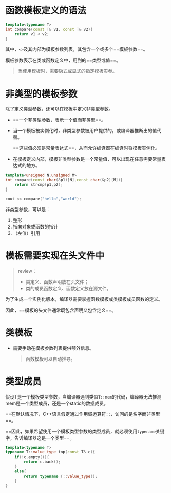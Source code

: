 # 函数模板定义的语法

```cpp
template<typename T>
int compare(const T& v1, const T& v2){
    return v1 < v2;
}
```

其中，`<>`及其内部为模板参数列表，其包含一个或多个==模板参数==。

模板参数表示在类或函数定义中，用到的==类型或值==。

> 当使用模板时，需要隐式或显式的指定模板实参。





# 非类型的模板参数

除了定义类型参数，还可以在模板中定义非类型参数。

- ==一个非类型参数，表示一个值而非类型==。

- 当一个模板被实例化时，非类型参数被用户提供的，或编译器推断出的值代替。

  ==这些值必须是常量表达式==，从而允许编译器在编译时将模板实例化。

- 在模板定义内部，模板非类型参数是一个常量值，可以出现在任意需要常量表达式的地方。



```C++
template<unsigned N,unsigned M>
int compare(const char(&p1)[N],const char(&p2)[M]){
    return strcmp(p1,p2);
}

cout << compare("hello","world");
```



非类型参数，可以是：

1. 整形
2. 指向对象或函数的指针
3. （左值）引用



# 模板需要实现在头文件中

> review：
>
> - 类定义、函数声明放在头文件；
> - 类的成员函数定义、函数定义放在源文件。



为了生成一个实例化版本，编译器需要掌握函数模板或类模板成员函数的定义。

因此，==模板的头文件通常既包含声明又包含定义==。





# 类模板

- 需要手动在模板参数列表提供额外信息。

  > 函数模板可以自动推导。



# 类型成员

假设T是一个模板类型参数，当编译器遇到类似`T::mem`的代码，编译器无法推测mem是一个类型成员，还是一个static的数据成员。



==在默认情况下，C++语言假定通过作用域运算符`::`，访问的是名字而非类型==。

==因此，如果希望使用一个模板类型参数的类型成员，就必须使用`typename`关键字，告诉编译器这是一个类型==。



```C++
template<typename T>
typename T::value_type top(const T& c){
    if(!c.empty()){
        return c.back();
    }
    else{
        return typename T::value_type();
    }
}
```



